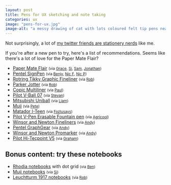 ```yaml
---
layout: post
title: Pens for UX sketching and note taking
categories: ux
image: "pens-for-ux.jpg"
image-alt: "a messy drawing of cat with lots coloured felt tip pens nearby"
---
```


Not surprisingly, a lot of [my twitter friends are stationery nerds](https://twitter.com/benjystanton/status/1220305829213151235) like me.

If you're after a new pen to try, here's a list of recommendations. Seems like there's a lot of love for the Paper Mate Flair?

- [Paper Mate Flair](https://www.papermate.com/pens/felt-tip) <small>(via [Grace](https://twitter.com/graceellins), [Si](https://twitter.com/MyGuySi), [Sam](https://twitter.com/SamHallWales), [Jonathan](https://twitter.com/jopkins))</small>
- [Pentel SignPen](https://www.pentel.co.uk/products.asp?group=1&type=5&pid=47) <small> 
(via [Benjy](https://twitter.com/benjystanton), [Nic F](https://twitter.com/chameleonic), [Nic P](https://twitter.com/nicprice))</small>
- [Rotring Tikky Graphic Fineliner](https://www.rotring.com/uk/fineliner-pen/154-tikky-graphic-fineliner-3501170814734.html) <small>(via [Rob](https://twitter.com/whitingx))</small>
- [Parker Jotter](https://www.parkerpen.com/en-GB/jotter) <small>(via [Rob](https://twitter.com/whitingx))</small>
- [Copic Multiliner](https://www.copic-shop.co.uk/copic-multiliner-sp-pens/) <small>(via [Paul](https://twitter.com/paulmsmith))</small>
- [Pilot V-Ball 07](https://www.pilotpen.co.uk/en/v-ball-07-medium-tip.html) <small>(via [Stevan](https://twitter.com/stevanbarry))</small>
- [Mitsubishi Uniball](https://uniball.co.uk/) <small>(via [Liam](https://twitter.com/liammcmurray))</small>
- [Muji](https://www.muji.eu/) <small>(via [Pete](https://twitter.com/peterjobes))</small>
- [Matador I-Teen](https://www.matador.com.bd/product/matador-i-teen-gel) <small>(via [Fozlusays](https://twitter.com/FozluSays))</small>
- [Pilot V-Pen Erasable Fountain pen](https://www.pilotpen.co.uk/en/v-pen-erasable-medium-nib.html) <small>(via [Agricool](https://twitter.com/agriculios))</small>
- [Winsor and Newton Fineliners](https://www.winsornewton.com/uk/shop/graphic-markers/fineliners) <small>(via [Andy](https://twitter.com/aw_jones))</small>
- [Pentel GraphGear](https://www.pentel.co.uk/products.asp?group=3&type=13&pid=124) <small>(via [Andy](https://twitter.com/aw_jones))</small>
- [Winsor and Newton Promarker](https://www.winsornewton.com/uk/shop/graphic-markers/promarker) <small>(via [Andy](https://twitter.com/aw_jones))</small>
- [Pilot Hi-Tecpoint V5](https://www.pilotpen.co.uk/en/hi-tecpoint-v5-fine-tip.html) <small>(via [Graham](https://twitter.com/gramatter))</small>



## Bonus content: try these notebooks 
- [Rhodia notebooks](https://rhodiapads.com/) with dot grid <small>(via [Ben](https://twitter.com/wiredimage))</small>
- [Muji notebooks](https://www.muji.eu/pages/online.asp?Sec=12) <small>(via [Si](https://twitter.com/MyGuySi))</small>
- [Leuchtturm 1917 notebooks](https://www.leuchtturm1917.co.uk/notebook-medium-a5-softcover-123-numbered-pages.html) <small>(via [Rob](https://twitter.com/whitingx))</small>

